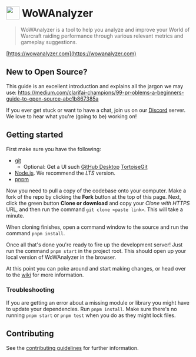 <h1>
  <img src="https://user-images.githubusercontent.com/4565223/54240739-2d6e0b00-451f-11e9-8473-d15e78914c9b.png" height="36" valign="bottom" /> WoWAnalyzer
</h1>

> WoWAnalyzer is a tool to help you analyze and improve your World of Warcraft raiding performance through various relevant metrics and gameplay suggestions.

[https://wowanalyzer.com](https://wowanalyzer.com)

## New to Open Source?

This guide is an excellent introduction and explains all the jargon we may use: https://medium.com/clarifai-champions/99-pr-oblems-a-beginners-guide-to-open-source-abc1b867385a

If you ever get stuck or want to have a chat, join us on our [Discord](https://wowanalyzer.com/discord) server. We love to hear what you're (going to be) working on!

## Getting started

First make sure you have the following:

- [git](https://git-scm.com/)
  - Optional: Get a UI such [GitHub Desktop](https://github.com/apps/desktop) [TortoiseGit](https://tortoisegit.org/)
- [Node.js](https://nodejs.org/). We recommend the _LTS_ version.
- [pnpm](https://pnpm.io/)

Now you need to pull a copy of the codebase onto your computer. Make a fork of the repo by clicking the **Fork** button at the top of this page. Next, click the green button **Clone or download** and copy your _Clone with HTTPS_ URL, and then run the command `git clone <paste link>`. This will take a minute.

When cloning finishes, open a command window to the source and run the command `pnpm install`.

Once all that's done you're ready to fire up the development server! Just run the command `pnpm start` in the project root. This should open up your local version of WoWAnalyzer in the browser.

At this point you can poke around and start making changes, or head over to the [wiki](https://github.com/WoWAnalyzer/WoWAnalyzer/wiki) for more information.

### Troubleshooting

If you are getting an error about a missing module or library you might have to update your dependencies. Run `pnpm install`. Make sure there's no running `pnpm start` or `pnpm test` when you do as they might lock files.

## Contributing

See the [contributing guidelines](CONTRIBUTING.md) for further information.
